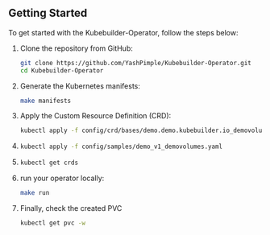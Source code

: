 ## Getting Started

To get started with the Kubebuilder-Operator, follow the steps below:

1. Clone the repository from GitHub:

   ```bash
   git clone https://github.com/YashPimple/Kubebuilder-Operator.git
   cd Kubebuilder-Operator

2. Generate the Kubernetes manifests:

   ```bash
   make manifests

3. Apply the Custom Resource Definition (CRD):

   ```bash
   kubectl apply -f config/crd/bases/demo.demo.kubebuilder.io_demovolumes.yaml

4. ```bash
   kubectl apply -f config/samples/demo_v1_demovolumes.yaml

5.  ```bash
    kubectl get crds

6. run your operator locally:
   ```bash
   make run

7. Finally, check the created PVC
   ```bash
   kubectl get pvc -w
